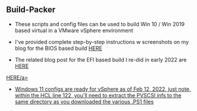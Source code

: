 ## Build-Packer

* These scripts and config files can be used to build Win 10 / Win 2019 based virtual in a VMware vSphere environment

* I've provided complete step-by-step instructions w screenshots on my blog for the BIOS based build [HERE](https://getvpro.wordpress.com/2020/07/29/10-min-windows-10-server-2019-build-automation-via-osdbuilder-autounattend-xml-and-packer-io)

* The related blog post for the EFI based build I re-did in early 2022 are [HERE](https://getvpro.wordpress.com/2022/02/10/windows-build-automation-w-packer-powershell-2022-redux/)

<a href="https://getvpro.wordpress.com/2022/02/10/windows-build-automation-w-packer-powershell-2022-redux/" target="_blank">HERE/a>

* Windows 11 configs are ready for vSphere as of Feb 12, 2022, just note, within the HCL line 122, you'll need to extract the PVSCSI infs to the same directory as you downloaded the various .PS1 files

